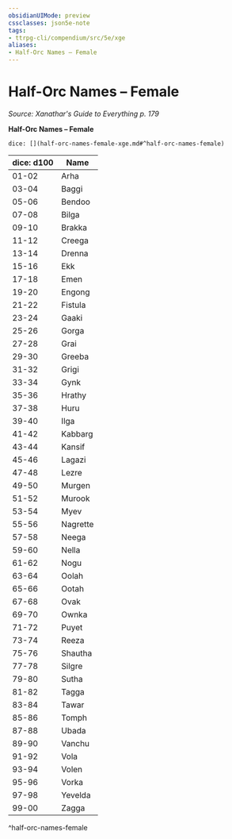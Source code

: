 ```yaml
---
obsidianUIMode: preview
cssclasses: json5e-note
tags:
- ttrpg-cli/compendium/src/5e/xge
aliases:
- Half-Orc Names – Female
---
```

# Half-Orc Names – Female
*Source: Xanathar's Guide to Everything p. 179* 

**Half-Orc Names – Female**

`dice: [](half-orc-names-female-xge.md#^half-orc-names-female)`

| dice: d100 | Name |
|------------|------|
| 01-02 | Arha |
| 03-04 | Baggi |
| 05-06 | Bendoo |
| 07-08 | Bilga |
| 09-10 | Brakka |
| 11-12 | Creega |
| 13-14 | Drenna |
| 15-16 | Ekk |
| 17-18 | Emen |
| 19-20 | Engong |
| 21-22 | Fistula |
| 23-24 | Gaaki |
| 25-26 | Gorga |
| 27-28 | Grai |
| 29-30 | Greeba |
| 31-32 | Grigi |
| 33-34 | Gynk |
| 35-36 | Hrathy |
| 37-38 | Huru |
| 39-40 | Ilga |
| 41-42 | Kabbarg |
| 43-44 | Kansif |
| 45-46 | Lagazi |
| 47-48 | Lezre |
| 49-50 | Murgen |
| 51-52 | Murook |
| 53-54 | Myev |
| 55-56 | Nagrette |
| 57-58 | Neega |
| 59-60 | Nella |
| 61-62 | Nogu |
| 63-64 | Oolah |
| 65-66 | Ootah |
| 67-68 | Ovak |
| 69-70 | Ownka |
| 71-72 | Puyet |
| 73-74 | Reeza |
| 75-76 | Shautha |
| 77-78 | Silgre |
| 79-80 | Sutha |
| 81-82 | Tagga |
| 83-84 | Tawar |
| 85-86 | Tomph |
| 87-88 | Ubada |
| 89-90 | Vanchu |
| 91-92 | Vola |
| 93-94 | Volen |
| 95-96 | Vorka |
| 97-98 | Yevelda |
| 99-00 | Zagga |
^half-orc-names-female